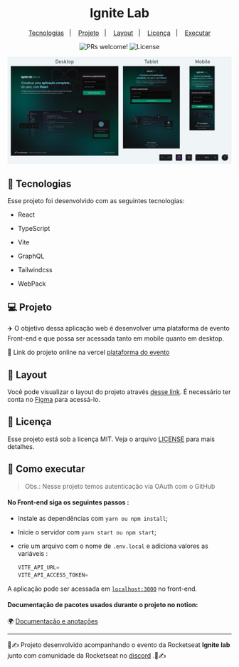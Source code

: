 <h1 align="center">
  Ignite Lab
</h1>

<p align="center">
  <a href="#-tecnologias">Tecnologias</a>&nbsp;&nbsp;&nbsp;|&nbsp;&nbsp;&nbsp;
  <a href="#-projeto">Projeto</a>&nbsp;&nbsp;&nbsp;|&nbsp;&nbsp;&nbsp;
  <a href="#-layout">Layout</a>&nbsp;&nbsp;&nbsp;|&nbsp;&nbsp;&nbsp;
  <a href="#memo-licença">Licença</a>&nbsp;&nbsp;&nbsp;|&nbsp;&nbsp;&nbsp;
  <a href="#memo-licença">Executar</a>
</p>

<p align="center">
 <img src="https://img.shields.io/static/v1?label=PRs&message=welcome&color=49AA26&labelColor=000000" alt="PRs welcome!" />
  <img alt="License" src="https://img.shields.io/static/v1?label=license&message=MIT&color=49AA26&labelColor=000000">
</p>

<p align="center">
  <img alt="Letmeask" src=".github/show-project.png" width="800px">
</p>

## 🚀 Tecnologias

Esse projeto foi desenvolvido com as seguintes tecnologias:

- React
  
- TypeScript
  
- Vite
  
- GraphQL

- Tailwindcss

- WebPack

## 💻 Projeto

✈️ O objetivo dessa aplicação web é desenvolver uma plataforma de evento Front-end e que possa ser acessada tanto em mobile quanto em desktop.

🔗 Link do projeto online na vercel [plataforma do evento](https://nlw-ignite-lab-event-platform.vercel.app/)

## 🔖 Layout

Você pode visualizar o layout do projeto através [desse link](https://www.figma.com/file/WtiDW4EOL7A5FMboCE233K/Plataforma-de-evento---Ignite-Lab-(Community)?node-id=0%3A1&t=qevqLAPTYtjYW8Am-1). É necessário ter conta no [Figma](https://figma.com) para acessá-lo.

## 📝 Licença

Esse projeto está sob a licença MIT. Veja o arquivo [LICENSE](LICENSE.md) para mais detalhes.

##  📜 Como executar

> Obs.: Nesse projeto temos autenticação via OAuth com o GitHub
> 
#### No Front-end siga os seguintes passos :

- Instale as dependências com `yarn ou npm install`;
- Inicie o servidor com `yarn start ou npm start`;


- crie um arquivo com o nome de `.env.local` e adiciona valores as variáveis : 
  
  ```js 
  VITE_API_URL= 
  VITE_API_ACCESS_TOKEN=
  ```

A aplicação pode ser acessada em [`localhost:3000`](http://localhost:3000) no front-end.


#### Documentação de pacotes usados durante o projeto no notion:

🌍 [Documentação e anotações](https://indigo-hisser-408.notion.site/Nlw-ignite-lab-react-32a4c3456a2f4dbf9affaff6927b34bb)

-----

💪✍️ Projeto desenvolvido acompanhando o evento da Rocketseat **Ignite lab** junto com comunidade da Rocketseat no [discord](http://starter-bot.rocketseat.dev/api/discord/login?param=YmFiZDBlNTQtNjBjZi00OWFhLWI3ZjAtYjhhOTYzYzE0MmY4) .💪✍️
